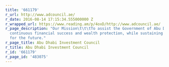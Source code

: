 ```yaml
---
title: '661179'
r_url: http://www.adcouncil.ae/
r_date: 2016-08-14 17:15:34.555000000 Z
r_wrapped_url: https://www.reading.am/p/4oxD/http://www.adcouncil.ae/
r_page_description: "Our Mission\t\t\tTo assist the Government of Abu Dhabi in achieving
  continuous financial success and wealth protection, while sustaining prosperity
  for the future."
r_page_title: Abu Dhabi Investment Council
r_title: Abu Dhabi Investment Council
r_id: '661179'
r_page_id: '483075'
---
```


